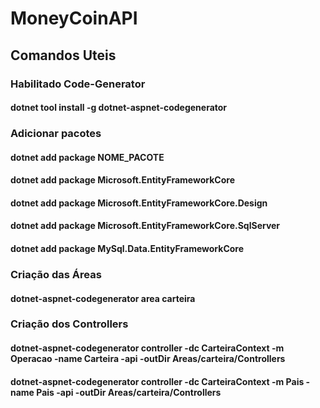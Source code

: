 # MoneyCoinAPI
## Comandos Uteis

### Habilitado Code-Generator
#### dotnet tool install -g dotnet-aspnet-codegenerator

### Adicionar pacotes
#### dotnet add package NOME_PACOTE
#### dotnet add package Microsoft.EntityFrameworkCore
#### dotnet add package Microsoft.EntityFrameworkCore.Design
#### dotnet add package Microsoft.EntityFrameworkCore.SqlServer
#### dotnet add package MySql.Data.EntityFrameworkCore

### Criação das Áreas
#### dotnet-aspnet-codegenerator area carteira

### Criação dos Controllers
#### dotnet-aspnet-codegenerator controller -dc CarteiraContext -m Operacao -name Carteira -api  -outDir Areas/carteira/Controllers

#### dotnet-aspnet-codegenerator controller -dc CarteiraContext -m Pais -name Pais -api  -outDir Areas/carteira/Controllers

